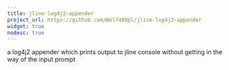 ```yaml
---
title: jline-log4j2-appender
project_url: https://github.com/Wolf480pl/jline-log4j2-appender
widget: true
nodesc: true
---
```

a log4j2 appender which prints output to jline console without getting in the way of the input prompt
